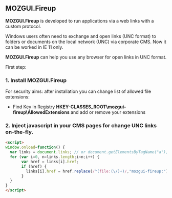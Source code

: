 ## MOZGUI.Fireup

**MOZGUI.Fireup** is developed to run applications via a web links with a custom protocol.

Windows users often need to exchange and open links (UNC format) to folders or documents on the local network (UNC) via corporate CMS. Now it can be worked in IE 11 only.

**MOZGUI.Fireup** can help you use any browser for open links in UNC format. 

First step:

### 1. Install MOZGUI.Fireup

For security aims: after installation you can change list of allowed file extensions:
- Find Key in Registry **HKEY-CLASSES_ROOT\mozgui-fireup\AllowedExtensions** and add or remove your extensions

### 2. Inject javascript in your CMS pages for change UNC links on-the-fly.
```markdown
<script>
window.onload=function() {
  var links = document.links; // or document.getElementsByTagName("a");
  for (var i=0, n=links.length;i<n;i++) {
	   var href = links[i].href;
	   if (href) {
		 links[i].href = href.replace(/^(file:(\/)+)/,"mozgui-fireup:");
	   }
  }
}
</script>
```

